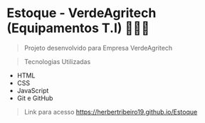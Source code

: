 # Estoque - VerdeAgritech (Equipamentos T.I) 👩‍👨‍💻

>Projeto desenvolvido para Empresa VerdeAgritech

>Tecnologias Utilizadas
- HTML
- CSS
- JavaScript
- Git e GitHub

>Link para acesso
https://herbertribeiro19.github.io/Estoque
